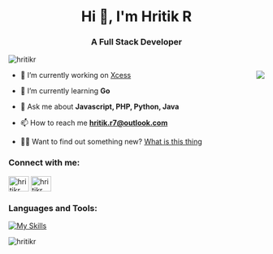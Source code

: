 <h1 align="center">Hi 👋, I'm Hritik R</h1>
<h3 align="center">A Full Stack Developer</h3>

<p align="left"> <img src="https://komarev.com/ghpvc/?username=hritikr&label=Profile%20views&color=0e75b6&style=flat" alt="hritikr" /> </p>
  <img src="https://i.imgur.com/ue8wHvh.png" align="right">
  
- 🔭 I’m currently working on [Xcess](https://github.com/HritikR/Xcess)

- 🌱 I’m currently learning **Go**

- 💬 Ask me about **Javascript, PHP, Python, Java**

- 📫 How to reach me **hritik.r7@outlook.com**

- 🕵️‍♂️ Want to find out something new? [What is this thing](https://whatisthisthing.vercel.app)
  


<h3 align="left">Connect with me:</h3>
<p align="left">
<a href="https://linkedin.com/in/hritik-r7" target="blank"><img align="center" src="https://raw.githubusercontent.com/rahuldkjain/github-profile-readme-generator/master/src/images/icons/Social/linked-in-alt.svg" alt="hritikr" height="30" width="40" /></a>
<a href="https://stackoverflow.com/users/hritikr" target="blank"><img align="center" src="https://raw.githubusercontent.com/rahuldkjain/github-profile-readme-generator/master/src/images/icons/Social/stack-overflow.svg" alt="hritikr" height="30" width="40" /></a>
</p>

<h3 align="left">Languages and Tools:</h3>

[![My Skills](https://skillicons.dev/icons?i=html,css,js,react,nodejs,nextjs,astro,java,tailwind,bootstrap,php,java,git,github)](https://skillicons.dev)


<p><img align="center" src="https://github-readme-streak-stats.herokuapp.com/?user=hritikr&" alt="hritikr" /></p>
